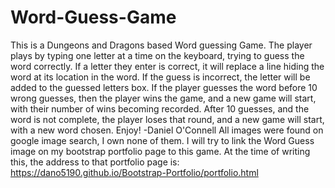 # Word-Guess-Game
This is a Dungeons and Dragons based Word guessing Game.
The player plays by typing one letter at a time on the keyboard, trying to guess the word correctly.  If a letter they enter is correct, it will replace a line hiding the word at its location in the word.
If the guess is incorrect, the letter will be added to the guessed letters box.
If the player guesses the word before 10 wrong guesses, then the player wins the game, and a new game will start, with their number of wins becoming recorded.
After 10 guesses, and the word is not complete, the player loses that round, and a new game will start, with a new word chosen.
Enjoy!
-Daniel O'Connell
All images were found on google image search, I own none of them.
I will try to link the Word Guess image on my bootstrap portfolio page to this game.
At the time of writing this, the address to that portfolio page is:
https://dano5190.github.io/Bootstrap-Portfolio/portfolio.html